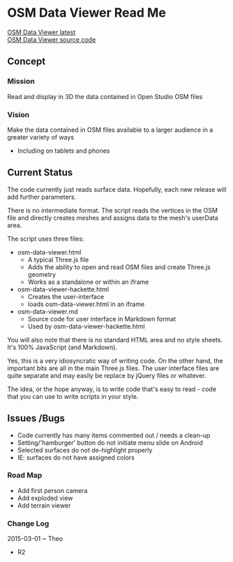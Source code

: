 OSM Data Viewer Read Me
===

[OSM Data Viewer latest]( http://va3c.github.io/projects/osm-data-viewer/latest/ )  
<a href=https://github.com/va3c/projects/tree/gh-pages/osm-data-viewer >OSM Data Viewer source code</a>

## Concept

### Mission
Read and display in 3D the data contained in Open Studio OSM files

### Vision
Make the data contained in OSM files available to a larger audience in a greater variety of ways

* Including on tablets and phones

## Current Status

The code currently just reads surface data. Hopefully, each new release will add further parameters.

There is no intermediate format. 
The script reads the vertices in the OSM file and directly creates meshes and assigns data to the mesh's userData area.

The script uses three files:

* osm-data-viewer.html
	* A typical Three.js file
	* Adds the ability to open and read OSM files and create Three.js geometry
	* Works as a standalone or within an iframe
* osm-data-viewer-hackette.html
	* Creates the user-interface
	* loads osm-data-viewer.html in an iframe
* osm-data-viewer.md
	* Source code for user interface in Markdown format
	* Used by osm-data-viewer-hackette.html

You will also note that there is no standard HTML area and no style sheets.
It's 100% JavaScript (and Markdown).

Yes, this is a very idiosyncratic way of writing code. On the other hand, the important bits are all in the main Three.js files.
The user interface files are quite separate and may easily be replace by jQuery files or whatever.

The idea, or the hope anyway, is to write code that's easy to read - code that you can use to write scripts in your style.


## Issues /Bugs

* Code currently has many items commented out / needs a clean-up
* Setting/'hamburger' button do not initiate menu slide on Android 
* Selected surfaces do not de-highlight properly
* IE: surfaces do not have assigned colors

### Road Map

* Add first person camera
* Add exploded view 
* Add terrain viewer

### Change Log

2015-03-01 ~ Theo

* R2
